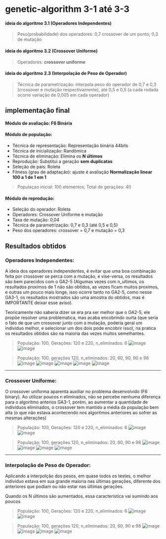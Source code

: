 # genetic-algorithm 3-1 até 3-3


#### ideia do algoritmo 3.1 (Operadores Independentes)

> Peso(probabilidade) dos operadores: 0,7 crossover de um ponto; 0,3 de mutação

#### ideia do algoritmo 3.2 (Crossover Uniforme)

> Operadores: <b>crossover uniforme</b>

#### ideia do algoritmo 2.3 (Interpolação de Peso de Operador)

> Técnica de parametrização: interpola peso do operador de 0,7 e 0,3 (crossover e mutação respectivamente), até 0,5 e 0,5 (a cada rodada ocorre variação de 0,005 em cada operador)


## implementação final

#### Módulo de avaliação: F6 Binária
#### Módulo de população:
- Técnica de representação: Representação binária 44bits
- Técnica de inicialização: Randômica
- Técnica de eliminação: Elimina os <b>N últimos</b>
- Reprodução: Substitui a geração <b>sem duplicatas</b>
- Seleção de pais: Roleta
- Fitness (grau de adaptação): ajuste é avaliação <b>Normalização linear 100 a 1 de 1 em 1</b>

> Populaçao inicial: 100 elementos; Total de gerações: 40

#### Módulo de reprodução:
- Seleção do operador: Roleta
- Operadores: Crossover Uniforme e mutação
- Taxa de mutação: 0,04
- Técnica de parametrização: 0,7 e 0,3 (até 0,5 e 0,5)
- Peso dos operadores: crossover = 0,7 e mutação = 0,3


## Resultados obtidos

### Operadores Independentes: 
A ideia dos operadores independentes, é evitar que uma boa combinação feita por crossover se perca com a mutação, e vise-versa, os resultados são bem parecidos com o GA2-5 (Algumas vezes com n_ultimos, os resultados proximos de 1 não são obtidos, as vezes ficam muitos proximos, e outras um pouco mais longe, isso ocorre tanto no GA2-5, como nesse GA3-1, os resultados mostrados são uma amostra do obtidos, mas é IMPORTANTE deixar esse aviso).

Teoricamente não saberia dizer se era pra ser melhor que o GA2-5, ele propõe resolver uma problematica, mas acaba encobrindo ourta (que seria o fato de que um crossover junto com a mutação, poderia geral um indivíduo melhor, e selecionar um dos dois pode encobrir isso), na pratica os resultados obtidos são na maioria das vezes muitos semelhantes.

> População: 100, Gerações: 120 e 220, n_eliminados: 6
![image](https://user-images.githubusercontent.com/54919290/188049806-cf3874ec-03bf-4147-aa51-92e8c1307d23.png)
![image](https://user-images.githubusercontent.com/54919290/188049886-fca98291-6f00-490f-8176-2a2fd6cf3388.png)

> População: 100, gerações 120, n_eliminados: 20, 60, 90, 90 e 98
![image](https://user-images.githubusercontent.com/54919290/188050136-f385bc76-f6fb-406e-b966-0fa87818b2e6.png)
![image](https://user-images.githubusercontent.com/54919290/188050998-8c4f5d60-898c-4728-ad91-42126d09c25a.png)
![image](https://user-images.githubusercontent.com/54919290/188051092-bc00bfe9-8783-4af0-af72-101867bb8f7d.png)
![image](https://user-images.githubusercontent.com/54919290/188051297-40e14739-70e9-4c16-b3b5-f257bbe54f98.png)
![image](https://user-images.githubusercontent.com/54919290/188051477-4a299a90-f01d-4873-9bca-0ee1c32447a8.png)

<hr />

### Crossover Uniforme:
O crossover uniforma aparenta auxiliar no problema desenvolvido (F6 binary). Ao utilizar poucos n eliminados, não se percebe nenhuma diferença para o algoritmo anterios GA3-1, porém, ao aumentar a quantidade de indivíduos eliminados, o crossover tem mantido a média da população bem alta (o que não estava acontecendo nos algoritmos anteriores ao sofrer as mesmas alterações)

> População: 100, Gerações: 120 e 220, n_eliminados: 6
![image](https://user-images.githubusercontent.com/54919290/188052475-14d7b5a2-7491-410e-b49a-afc70ad94935.png)
![image](https://user-images.githubusercontent.com/54919290/188052571-20272e40-4316-4079-9743-b44ece87e872.png)

> População: 100, gerações 120, n_eliminados: 20, 60, 90 e 98
![image](https://user-images.githubusercontent.com/54919290/188053433-fbeec8ea-3606-4144-8ff3-c166870a71e2.png)
![image](https://user-images.githubusercontent.com/54919290/188053503-98b1e8cf-0cb8-4180-af4f-e3d52dabc28a.png)
![image](https://user-images.githubusercontent.com/54919290/188053585-bab9706e-2766-45ba-b836-d06c0fa46f16.png)
![image](https://user-images.githubusercontent.com/54919290/188053719-964ea859-a215-4aca-930f-287179ee1f02.png)

<hr />

### Interpolação de Peso de Operador:
Aplicando a interpolção dos pesos, em quase todos os testes, o melhor indivíduo estava em sua grande maioria nas últimas gerações, diferente dos anteriores que podiam ou não estar nas últimas gerações.

Quando os N últimos são aumentados, essa caracteristica vai sumindo aos poucos

> População: 100, Gerações: 120 e 220, n_eliminados: 6
![image](https://user-images.githubusercontent.com/54919290/188057781-f5716e45-dc3d-4f3a-a629-3b612f5a424b.png)
![image](https://user-images.githubusercontent.com/54919290/188057875-f5f900ea-8740-452e-9376-744adeca2265.png)


> População: 100, gerações 120, n_eliminados: 20, 60, 90 e 98
![image](https://user-images.githubusercontent.com/54919290/188058884-aba3e82b-e2be-4583-a7d7-2094cbdedbf9.png)
![image](https://user-images.githubusercontent.com/54919290/188059031-a887591b-8689-44ca-9b35-562747b43450.png)
![image](https://user-images.githubusercontent.com/54919290/188059209-c08c882c-dd8b-4301-971b-9280ce147941.png)
![image](https://user-images.githubusercontent.com/54919290/188059327-5f703acf-989c-4600-9a99-f01c5a3f66e1.png)

